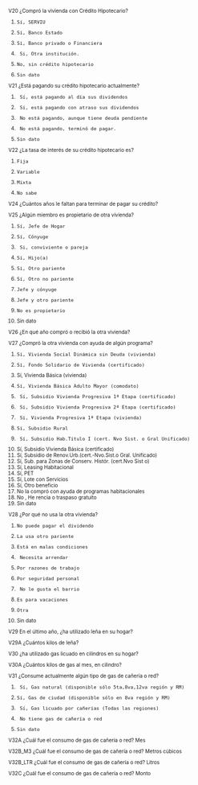 <font size="1">


V20 ¿Compró la vivienda con Crédito Hipotecario?

1.     Sí, SERVIU
2.     Sí, Banco Estado
3.     Sí, Banco privado o Financiera
4.      Si, Otra institución.
5.     No, sin crédito hipotecario
9.     Sin dato

V21 ¿Está pagando su crédito hipotecario actualmente?

1.      Sí, está pagando al día sus dividendos
2.      Sí, está pagando con atraso sus dividendos
3.      No está pagando, aunque tiene deuda pendiente
4.      No está pagando, terminó de pagar.
9.     Sin dato

V22 ¿La tasa de interés de su crédito hipotecario es?

1.     Fija
2.     Variable
3.     Mixta
9.     No sabe

V24 ¿Cuántos años le faltan para terminar de pagar su crédito?


V25 ¿Algún  miembro es propietario de otra vivienda?

1.     Sí, Jefe de Hogar
2.     Sí, Cónyuge
3.      Si, conviviente o pareja
4.     Sí, Hijo(a)
5.     Sí, Otro pariente
6.     Sí, Otro no pariente
7.     Jefe y cónyuge
8.     Jefe y otro pariente
9.     No es propietario
99.   Sin  dato

V26 ¿En qué año compró o recibió la otra vivienda?

V27 ¿Compró  la otra vivienda con ayuda de algún programa?

1.     Sí, Vivienda Social Dinámica sin Deuda (vivienda)
2.     Sí, Fondo Solidario de Vivienda (certificado)
3.    Sí, Vivienda Básica (vivienda)
4.     Sí, Vivienda Básica Adulto Mayor (comodato)
5.      Sí, Subsidio Vivienda Progresiva 1ª Etapa (certificado)
6.      Sí, Subsidio Vivienda Progresiva 2ª Etapa (certificado)
7.      Sí, Vivienda Progresiva 1ª Etapa (vivienda)
8.     Sí, Subsidio Rural
9.      Sí, Subsidio Hab.Título I (cert. Nvo Sist. o Gral Unificado)
10.  Sí, Subsidio Vivienda Básica (certificado)
11.  Sí, Subsidio de Renov.Urb.(cert.-Nvo.Sist.o Gral. Unificado)
12.  Sí, Sub. para Zonas de Conserv. Histór. (cert.Nvo Sist o)
13.   Sí,  Leasing  Habitacional
14.   Sí,  PET
15.   Sí,  Lote  con  Servicios
16.   Sí,  Otro  beneficio
17.  No la compró con ayuda de programas habitacionales
18.   No ,  He rencia  o  traspaso  gratuito
99.   Sin  dato

V28 ¿Por qué no usa la otra vivienda?

1.     No puede pagar el dividendo
2.     La usa otro pariente
3.     Está en malas condiciones
4.      Necesita arrendar
5.     Por razones de trabajo
6.     Por seguridad personal
7.      No le gusta el barrio
8.     Es para vacaciones
9.     Otra
99.   Sin  dato

V29 En el último año, ¿ha utilizado leña en su hogar?

V29A ¿Cuántos kilos de leña?

V30 ¿ha utilizado gas licuado en cilindros en su hogar?

V30A ¿Cuántos kilos de gas al mes, en cilindro?

V31 ¿Consume actualmente algún tipo de gas de cañería o red?

1.      Sí, Gas natural (disponible sólo 5ta,8va,12va región y RM)
2.     Sí, Gas de ciudad (disponible sólo en 8va región y RM)
3.      Sí, Gas licuado por cañerías (Todas las regiones)
4.      No tiene gas de cañería o red
9.     Sin dato

V32A ¿Cuál fue el consumo de gas de cañería o red? Mes

V32B_M3  ¿Cuál  fue  el  consumo  de  gas  de  cañería  o  red?    Metros  cúbicos

V32B_LTR  ¿Cuál  fue  el  consumo  de  gas  de  cañería  o  red?  Litros

V32C ¿Cuál fue el consumo de gas de cañería o red? Monto

</font>
